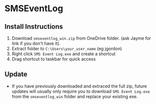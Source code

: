 # SMSEventLog

## Install Instructions
1. Download `smseventlog_win.zip` from OneDrive folder. (ask Jayme for link if you don't have it).
2. Extract folder to `C:\Users\your_user_name` (eg jgordon)
3. Right click `SMS Event Log.exe` and create a shortcut
4. Drag shortcut to taskbar for quick access


## Update
* If you have previously downloaded and extraced the full zip, future updates will usually only require you to download `SMS Event Log.exe` from the `smseventlog_win` folder and replace your existing exe.